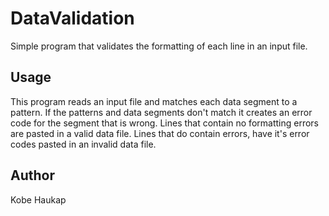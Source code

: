 # DataValidation
Simple program that validates the formatting of each line in an input file.

## Usage
This program reads an input file and matches each data segment to a pattern. If the patterns and
data segments don't match it creates an error code for the segment that is wrong.
Lines that contain no formatting errors are pasted in a valid data file. Lines
that do contain errors, have it's error codes pasted in an invalid data file.

## Author
Kobe Haukap

